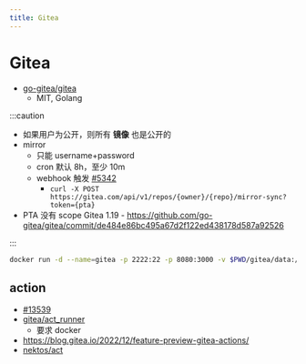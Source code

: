 ```yaml
---
title: Gitea
---
```


# Gitea

- [go-gitea/gitea](https://github.com/go-gitea/gitea)
  - MIT, Golang

:::caution

- 如果用户为公开，则所有 **镜像** 也是公开的
- mirror
  - 只能 username+password
  - cron 默认 8h，至少 10m
  - webhook 触发 [#5342](https://github.com/go-gitea/gitea/issues/5342)
    - `curl -X POST https://gitea.com/api/v1/repos/{owner}/{repo}/mirror-sync?token={pta}`
- PTA 没有 scope Gitea 1.19 - https://github.com/go-gitea/gitea/commit/de484e86bc495a67d2f122ed438178d587a92526

:::

```bash
docker run -d --name=gitea -p 2222:22 -p 8080:3000 -v $PWD/gitea/data:/data gitea/gitea:latest
```

## action

- [#13539](https://github.com/go-gitea/gitea/issues/13539)
- [gitea/act_runner](https://gitea.com/gitea/act_runner)
  - 要求 docker
- https://blog.gitea.io/2022/12/feature-preview-gitea-actions/
- [nektos/act](https://github.com/nektos/act)

